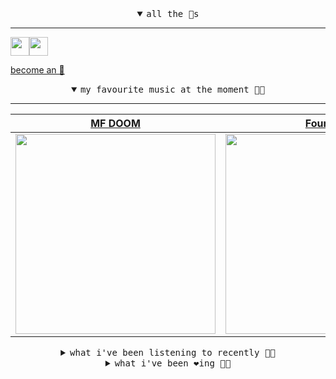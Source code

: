 <details open>

<summary align="center"><samp>all the 🥚s</samp></summary>
<hr />

<a href="https://github.com/pvinis"><img src="https://avatars.githubusercontent.com/u/100233?s=90&v=4" width="30" height="30" /><a href="https://github.com/maxPugh"><img src="https://avatars.githubusercontent.com/u/46350013?s=90&u=52a601eaa2d272b35477d096fe782ebf0a8a1f68&v=4" width="30" height="30" />

<samp><a href="https://github.com/bitttttten/bitttttten/stargazers">become an 🥚</a></samp>

</details>

<details open>

<summary align="center"><samp>my favourite music at the moment 🎵🎶</samp></summary>
<hr />

<!-- toc -->

| [MF DOOM](https://open.spotify.com/artist/2pAWfrd7WFF3XhVt9GooDL)                                                                                                | [Four Tet](https://open.spotify.com/artist/7Eu1txygG6nJttLHbZdQOh)                                                                                               | [CZARFACE](https://open.spotify.com/artist/4John8fJ3LKqFho0pselVr)                                                                                               | [Nils Frahm](https://open.spotify.com/artist/5gqhueRUZEa7VDnQt4HODp)                                                                                             |
| ---------------------------------------------------------------------------------------------------------------------------------------------------------------- | ---------------------------------------------------------------------------------------------------------------------------------------------------------------- | ---------------------------------------------------------------------------------------------------------------------------------------------------------------- | ---------------------------------------------------------------------------------------------------------------------------------------------------------------- |
| [<img src="https://i.scdn.co/image/ab6761610000e5eb3e9a6caa41a80b9238a49784" width="320" height="auto">](https://open.spotify.com/artist/2pAWfrd7WFF3XhVt9GooDL) | [<img src="https://i.scdn.co/image/ab6761610000e5eb84e29d09b4917bec2700a0d7" width="320" height="auto">](https://open.spotify.com/artist/7Eu1txygG6nJttLHbZdQOh) | [<img src="https://i.scdn.co/image/ab6761610000e5eb6eb6199d9cfa297bfe590e3f" width="320" height="auto">](https://open.spotify.com/artist/4John8fJ3LKqFho0pselVr) | [<img src="https://i.scdn.co/image/ab6761610000e5ebb0f636a34b03dcbdb6be1039" width="320" height="auto">](https://open.spotify.com/artist/5gqhueRUZEa7VDnQt4HODp) |

<!-- tocstop -->

</details>

<details>

<summary align="center"><samp>what i've been listening to recently 🎵🎶</samp></summary>
<hr />

<!-- toc -->

| [Four<br />Ólafur Arnalds, Nils Frahm](https://open.spotify.com/track/1ueqnzfZOmSZgv6Sn0SN1e)                                                                   | [Day One One<br />F.S. Blumm, Nils Frahm](https://open.spotify.com/track/3szzkUmdYVn16F8qzDyGhl)                                                                | [Circling<br />Nils Frahm](https://open.spotify.com/track/5pGIOeSiNsVo8LhUpMMu3O)                                                                               | [Four<br />Ólafur Arnalds, Nils Frahm](https://open.spotify.com/track/1ueqnzfZOmSZgv6Sn0SN1e)                                                                   |
| --------------------------------------------------------------------------------------------------------------------------------------------------------------- | --------------------------------------------------------------------------------------------------------------------------------------------------------------- | --------------------------------------------------------------------------------------------------------------------------------------------------------------- | --------------------------------------------------------------------------------------------------------------------------------------------------------------- |
| [<img src="https://i.scdn.co/image/ab6761610000e5eb2ab942c14ea8e79ade33f420" width="320" height="auto">](https://open.spotify.com/track/1ueqnzfZOmSZgv6Sn0SN1e) | [<img src="https://i.scdn.co/image/d5aad5e8a9b68d6c266b120d19621a63bc55004a" width="320" height="auto">](https://open.spotify.com/track/3szzkUmdYVn16F8qzDyGhl) | [<img src="https://i.scdn.co/image/ab6761610000e5ebb0f636a34b03dcbdb6be1039" width="320" height="auto">](https://open.spotify.com/track/5pGIOeSiNsVo8LhUpMMu3O) | [<img src="https://i.scdn.co/image/ab6761610000e5eb2ab942c14ea8e79ade33f420" width="320" height="auto">](https://open.spotify.com/track/1ueqnzfZOmSZgv6Sn0SN1e) |

<!-- tocstop -->

</details>

<details>

<summary align="center"><samp>what i've been ❤️ing 🎵🎶</samp></summary>
<hr />

<!-- toc -->

| [carmelita<br />Flavien Berger](https://open.spotify.com/album/1w4ephdZYqK3RvXbV0dShi)                                                                          | [Favor<br />Julien Baker](https://open.spotify.com/album/3IQRHa9iVLsGlSuVHiHZ3A)                                                                                | [Illusion Of Seclusion<br />Photay](https://open.spotify.com/album/18rcvgzvr5DMsPNOBwL5Cz)                                                                      | [Amor - C.B. Rework<br />Clark](https://open.spotify.com/album/7lew2WtSATnm25If8B9cAZ)                                                                          |
| --------------------------------------------------------------------------------------------------------------------------------------------------------------- | --------------------------------------------------------------------------------------------------------------------------------------------------------------- | --------------------------------------------------------------------------------------------------------------------------------------------------------------- | --------------------------------------------------------------------------------------------------------------------------------------------------------------- |
| [<img src="https://i.scdn.co/image/ab67616d0000b2737e71c2e44af3df1e02bc7bee" width="320" height="auto">](https://open.spotify.com/album/1w4ephdZYqK3RvXbV0dShi) | [<img src="https://i.scdn.co/image/ab67616d0000b2733086e90166d3c2ca266b7c67" width="320" height="auto">](https://open.spotify.com/album/3IQRHa9iVLsGlSuVHiHZ3A) | [<img src="https://i.scdn.co/image/ab67616d0000b27329468317ab30be52670de2e3" width="320" height="auto">](https://open.spotify.com/album/18rcvgzvr5DMsPNOBwL5Cz) | [<img src="https://i.scdn.co/image/ab67616d0000b27376b2d890ce6d60f3e679c5cc" width="320" height="auto">](https://open.spotify.com/album/7lew2WtSATnm25If8B9cAZ) |

<!-- tocstop -->

</details>
